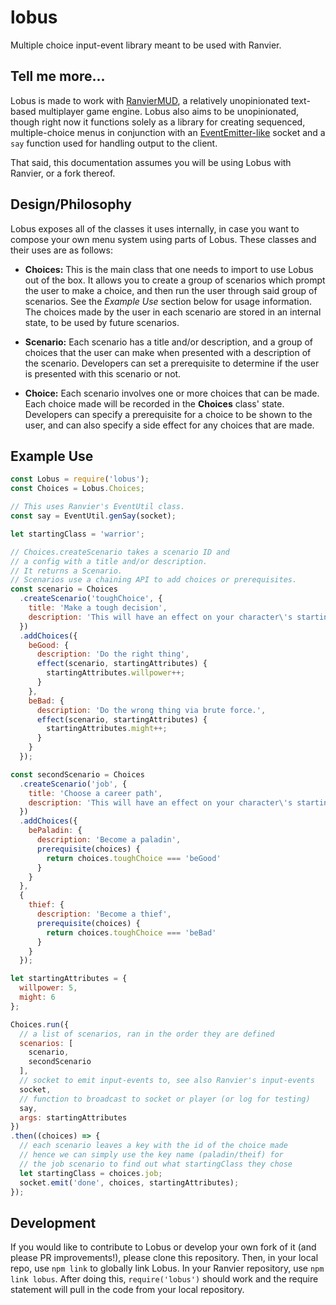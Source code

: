 # lobus

Multiple choice input-event library meant to be used with Ranvier.

## Tell me more...

Lobus is made to work with [RanvierMUD](http://www.ranviermud.com/), a relatively unopinionated text-based multiplayer game engine. Lobus also aims to be unopinionated, though right now it functions solely as a library for creating sequenced, multiple-choice menus in conjunction with an [EventEmitter-like](https://nodejs.org/api/events.html) socket and a `say` function used for handling output to the client.

That said, this documentation assumes you will be using Lobus with Ranvier, or a fork thereof.

## Design/Philosophy

Lobus exposes all of the classes it uses internally, in case you want to compose your own menu system using parts of Lobus. These classes and their uses are as follows:

- **Choices:**
  This is the main class that one needs to import to use Lobus out of the box. It allows you to create a group of scenarios which prompt the user to make a choice, and then run the user through said group of scenarios. See the _Example Use_ section below for usage information. The choices made by the user in each scenario are stored in an internal state, to be used by future scenarios.

- **Scenario:**
  Each scenario has a title and/or description, and a group of choices that the user can make when presented with a description of the scenario. Developers can set a prerequisite to determine if the user is presented with this scenario or not.

- **Choice:**
  Each scenario involves one or more choices that can be made. Each choice made will be recorded in the **Choices** class' state. Developers can specify a prerequisite for a choice to be shown to the user, and can also specify a side effect for any choices that are made.

## Example Use

  ```javascript
  const Lobus = require('lobus');
  const Choices = Lobus.Choices;

  // This uses Ranvier's EventUtil class.
  const say = EventUtil.genSay(socket);

  let startingClass = 'warrior';

  // Choices.createScenario takes a scenario ID and
  // a config with a title and/or description.
  // It returns a Scenario.
  // Scenarios use a chaining API to add choices or prerequisites.
  const scenario = Choices
    .createScenario('toughChoice', {
      title: 'Make a tough decision',
      description: 'This will have an effect on your character\'s starting equipment or whatever.'
    })
    .addChoices({
      beGood: {
        description: 'Do the right thing',
        effect(scenario, startingAttributes) {
          startingAttributes.willpower++;
        }
      },
      beBad: {
        description: 'Do the wrong thing via brute force.',
        effect(scenario, startingAttributes) {
          startingAttributes.might++;
        }
      }
    });

  const secondScenario = Choices
    .createScenario('job', {
      title: 'Choose a career path',
      description: 'This will have an effect on your character\'s starting skills or whatever.'
    })
    .addChoices({
      bePaladin: {
        description: 'Become a paladin',
        prerequisite(choices) {
          return choices.toughChoice === 'beGood'
        }
      }
    },
    {
      thief: {
        description: 'Become a thief',
        prerequisite(choices) {
          return choices.toughChoice === 'beBad'
        }
      }
    });

  let startingAttributes = {
    willpower: 5,
    might: 6
  };
  
  Choices.run({
    // a list of scenarios, ran in the order they are defined
    scenarios: [
      scenario,
      secondScenario
    ],
    // socket to emit input-events to, see also Ranvier's input-events
    socket,
    // function to broadcast to socket or player (or log for testing)
    say,
    args: startingAttributes
  })
  .then((choices) => {
    // each scenario leaves a key with the id of the choice made
    // hence we can simply use the key name (paladin/theif) for 
    // the job scenario to find out what startingClass they chose
    let startingClass = choices.job;
    socket.emit('done', choices, startingAttributes);
  });

  ```

  ## Development

  If you would like to contribute to Lobus or develop your own fork of it (and please PR improvements!), please clone this repository. Then, in your local repo, use `npm link` to globally link Lobus. In your Ranvier repository, use `npm link lobus`. After doing this, `require('lobus')` should work and the require statement will pull in the code from your local repository.
